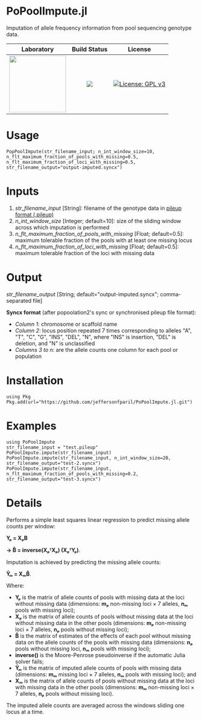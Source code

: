 # PoPoolImpute.jl
Imputation of allele frequency information from pool sequencing genotype data.

|**Laboratory**|**Build Status**|**License**|
|:---:|:---:|:---:|
| <a href="https://adaptive-evolution.biosciences.unimelb.edu.au/"><img src="https://adaptive-evolution.biosciences.unimelb.edu.au/Adaptive%20Evolution%20Logo%20mod.png" width="150"></a> | <a href="https://github.com/jeffersonfparil/PoPoolImpute.jl/actions"><img src="https://github.com/jeffersonfparil/PoPoolImpute.jl/actions/workflows/julia.yml/badge.svg"></a> | [![License: GPL v3](https://img.shields.io/badge/License-GPLv3-blue.svg)](https://www.gnu.org/licenses/gpl-3.0) |

# Usage
`PopPoolImpute(str_filename_input; n_int_window_size=10, n_flt_maximum_fraction_of_pools_with_missing=0.5, n_flt_maximum_fraction_of_loci_with_missing=0.5, str_filename_output="output-imputed.syncx")`


# Inputs
1. *str_filename_input* [String]: filename of the genotype data in [pileup format (.pileup)](http://samtools.sourceforge.net/pileup.shtml)
2. *n_int_window_size* [Integer; default=10]: size of the sliding window across which imputation is performed
3. *n_flt_maximum_fraction_of_pools_with_missing* [Float; default=0.5]: maximum tolerable fraction of the pools with at least one missing locus
4. *n_flt_maximum_fraction_of_loci_with_missing* [Float; default=0.5]: maximum tolerable fraction of the loci with missing data


# Output
*str_filename_output* [String; default="output-imputed.syncx"; comma-separated file]

**Syncx format** (after popoolation2's sync or synchronised pileup file format):
- *Column 1*:   chromosome or scaffold name
- *Column 2*:   locus position repeated 7 times corresponding to alleles "A", "T", "C", "G", "INS", "DEL", "N", where "INS" is insertion, "DEL" is deletion, and "N" is unclassified
- *Columns 3 to n*: are the allele counts one column for each pool or population

# Installation
```
using Pkg
Pkg.add(url="https://github.com/jeffersonfparil/PoPoolImpute.jl.git")
```

# Examples
```
using PoPoolImpute
str_filename_input = "test.pileup"
PoPoolImpute.impute(str_filename_input)
PoPoolImpute.impute(str_filename_input, n_int_window_size=20, str_filename_output="test-2.syncx")
PoPoolImpute.impute(str_filename_input, n_flt_maximum_fraction_of_pools_with_missing=0.2, str_filename_output="test-3.syncx")
```
# Details

Performs a simple least squares linear regression to predict missing allele counts per window:

**Yₚ = XₚB**

**→ B̂ = inverse(XₚᵀXₚ) (XₚᵀYₚ)**.

Imputation is achieved by predicting the missing allele counts:

**Ŷₘ = XₘB̂**.

Where:

- **Yₚ** is the matrix of allele counts of pools with missing data at the loci without missing data (dimensions: **mₚ** non-missing loci × 7 alleles, **nₘ** pools with missing loci);
- **Xₚ** is the matrix of allele counts of pools without missing data at the loci without missing data in the other pools (dimensions: **mₚ** non-missing loci × 7 alleles, **nₚ** pools without missing loci);
- **B̂** is the matrix of estimates of the effects of each pool without missing data on the allele counts of the pools with missing data (dimensions: **nₚ** pools without missing loci, **nₘ** pools with missing loci);
- **inverse()** is the Moore-Penrose pseudoinverse if the automatic Julia solver fails;
- **Ŷₘ** is the matrix of imputed allele counts of pools with missing data (dimensions: **mₘ** missing loci × 7 alleles, **nₘ** pools with missing loci); and
- **Xₘ** is the matrix of allele counts of pools without missing data at the loci with missing data in the other pools (dimensions: **mₘ** non-missing loci × 7 alleles, **nₚ** pools without missing loci).

The imputed allele counts are averaged across the windows sliding one locus at a time.

